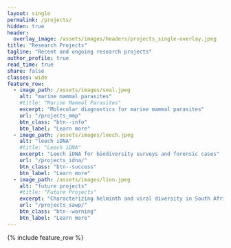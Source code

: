 ```yaml
---
layout: single
permalink: /projects/
hidden: true
header:
  overlay_image: /assets/images/headers/projects_single-overlay.jpeg
title: "Research Projects"
tagline: "Recent and ongoing research projects"
author_profile: true
read_time: true
share: false
classes: wide
feature_row:
  - image_path: /assets/images/seal.jpeg
    alt: "marine mammal parasites"
    #title: "Marine Mammal Parasites"
    excerpt: "Molecular diagnostics for marine mammal parasites"
    url: "/projects_mmp"
    btn_class: "btn--info"
    btn_label: "Learn more"
  - image_path: /assets/images/leech.jpeg
    alt: "leech iDNA"
    #title: "Leech iDNA"
    excerpt: "Leech iDNA for biodiversity surveys and forensic cases"
    url: "/projects_idna/"
    btn_class: "btn--success"
    btn_label: "Learn more"
  - image_path: /assets/images/lion.jpeg
    alt: "future projects"
    #title: "Future Projects"
    excerpt: "Characterizing helminth and viral diversity in South African wildlife"
    url: "/projects_sawp/"
    btn_class: "btn--warning"
    btn_label: "Learn more"      
---
```


{% include feature_row %}
